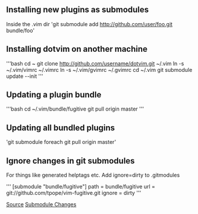 ## Installing new plugins as submodules

Inside the .vim dir 'git submodule add http://github.com/user/foo.git bundle/foo'

## Installing dotvim on another machine

'''bash
cd ~
git clone http://github.com/username/dotvim.git ~/.vim
ln -s ~/.vim/vimrc ~/.vimrc
ln -s ~/.vim/gvimrc ~/.gvimrc
cd ~/.vim
git submodule update --init
'''
## Updating a plugin bundle

'''bash
cd ~/.vim/bundle/fugitive
git pull origin master
'''

## Updating all bundled plugins

'git submodule foreach git pull origin master'

## Ignore changes in git submodules

For things like generated helptags etc. Add ignore=dirty to .gitmodules

'''
[submodule "bundle/fugitive"]
  path = bundle/fugitive
  url = git://github.com/tpope/vim-fugitive.git
  ignore = dirty
'''

[Source](http://vimcasts.org/episodes/synchronizing-plugins-with-git-submodules-and-pathogen/)
[Submodule Changes](http://www.nils-haldenwang.de/frameworks-and-tools/git/how-to-ignore-changes-in-git-submodules)
